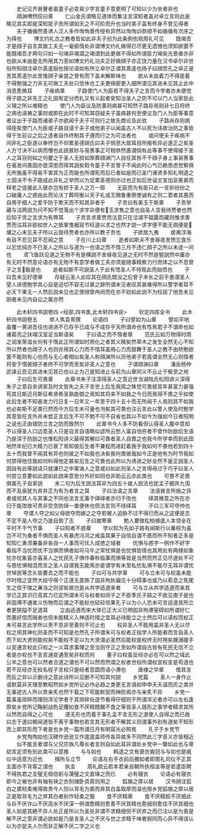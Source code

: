 <!-- { "loadSidebar": true } -->
　　史记见齐衰瞽者虽童子必变易少字言童子意更明了可知以少为坐者非也
　　顔渊喟然叹曰章
　　仁山金氏谓略见道体而集注言深知者盖对卓立言则此是略见其实即是深知犹子贡所谓如天之不可阶而升也当时弟子盖有终身不曾见得者
　　夫子循循然善诱人汉人多作恂恂善传授有异然以恂恂训恭顺不如循循有次序之为得也
　　博文约礼古之教者皆如此非夫子创为此条例也观周礼可见
　　既竭吾才是顔子自言其做工夫无一毫偷惰处非谓博文约礼做得已尽更无遗憾也须知欲罢不能既竭吾才两句只如一句竭非竭涸之竭谓到此更做不得如所谓臣力竭矣光景者亦非也欲从末由是无所用其力至如博文约礼功夫正好做顔子亦正饶力量在汉书卓尔非世俗所知顔注卓尔髙逺貎也按论语如有所立卓尔正谓其髙逺也扬子曰顔苦孔之卓正是苦其髙逺尔此苦惟顔子亲尝之曾有而下盖未解斯味也
　　欲从末由着力不得是着不得勉强之力非无可做工夫处只恁休也工夫更绵密更入细所谓见其进未见其止此中消息愈微耳
　　子疾病章
　　子路使门人为臣若不得夫子之言而今学者亦未便觉得子路之非先王之礼固有定分而礼又有义起者安知治圣人之防不可以门人当家臣此义理之所以难精也
　　使门人为臣议及防事则病甚可知然子路存焉则非七日将终之病也请祷之事则或即在此时不可知耳窃疑夫子虽病甚何至便议及门人为臣等事意者议出于子路而诸弟子亦欲闻于夫子可则行之故先商论及此欤
　　子路尚存则病得痊矣使门人为臣或子路自请于夫子或他弟子以闻盖古人不以死为讳故治防之事皆得于生前议之后之逹者自作终制其子遵而行之为可法者也
　　或问使夫子疾病不间非礼之臣遂以奉终岂不仰累圣德胡氏曰夫子倘至大故耳目所接有异必遂正之矣圣人方寸决不以病而懵也此説甚妙与易箦事正可相叅然愚谓倘有此等事不使得接于圣人之耳目则如之何要之于圣人无损如厚葬顔渊门人自任其咎不干顔子身上事易箦事在毫发间愚固亦尝深思而得其説矣假令童子不言曾子不闻此时心气已絶思虑觉察俱无所施虽不得易不害其为正而毙也所谓死而后已者如是而已圣门诸贤多知礼明道之士固决不令子路成此非礼之举然以为足累圣德则亦过也正如后世谥文宣加衮冕甚而释老之徒援此入彼亦岂有损于圣人之万一耶
　　无臣而为有臣只此一言折纷纷之口破庸人之惑由此而论沃丁葬阿衡以天子礼成王赐鲁重祭使诚有之则二君者其愚而自用乎细人之爱乎防于欺天而不知其非者乎
　　子贡曰有美玉于斯章
　　子贡举藏与沽两説为问不知不觉落出个求字非便有玉求售之意也自圣人言我待贾者也然后知子贡之言求为有弊耳
　　子贡言求善贾而沽意只在沽谓不韫匵而藏则惟求善贾而沽耳非欲如世人之抵掌曳裾屈节枉道以求之也然才説一求字便不能无病便是燿之心未忘夫子所以云我待贾者也亦所以教子贡也
　　子欲居九夷
　　居夷浮海有目不忍见耳不忍闻之意
　　子在川上曰章
　　逝者如斯夫不舍昼夜发愤忘食乐以忘忧纯亦不已圣人之所以与道为一也语之而不惰三月不违仁顔子之所以未逹一间也
　　鸢飞鱼跃见道之无物不有是横説不舍昼夜见道之无时不然是竪説然中庸亦有无时不然意论语亦有无物不有意学者做工夫亦须是随事精察力行而体之以不息曾子之言毅是也
　　逝者如斯不可説圣人于此有悟圣人不待观此而始悟也
　　子曰吾未见好德章
　　存疑云圣人此叹其在顔氏既没之后曾子未长之前乎愚谓圣人望人进德勉学其心自是迫切不容无过甚之辞所谓未见者叹其甚难得所以警学者耳不必天下果无一人然后説未见也正使顔曾冉闵而在亦不妨如此説不为枉屈了他吾未见刚者未见内自讼之属亦然











　　此木轩四书説卷四
<经部,四书类,此木轩四书说>
　　钦定四库全书
　　此木轩四书説卷五
　　举人焦袁熹撰
　　论语四
　　子曰譬如为山章
　　譬如平地虽覆一篑进吾往也进进不已存乎已成与不成存乎天所谓命也有性焉君子不谓命也如诸葛亮之扶翊汉室足当斯语矣
　　子曰语之而不惰者章
　　范氏云如万物得时雨之润发荣滋长何有于惰此正所谓如时雨化之者其义精矣然草木之发生全然无心不知所以然者也顔子人也则亦用其心力而不惰耳虽用心力而鼓舞于圣人之教不由矫勉欲罢不能则有心也而与无心者相似矣圣人称顔渊所以厉他弟子若竟谓全然无心则惰者将安于惰彼顔子者终不可学而至矣非圣人之意也
　　子谓顔渊曰章
　　潘岳杨仲武诔云吾见其进未见其已也以止为己是知进止与前为山章同义不云止于极至之地
　　子曰后生可畏章
　　此章书朱子注深得圣人之意近世当湖陆氏松阳讲义深得朱子之意自余讲家及时文皆失之夫子言世上后生我观之殊觉可畏彼其年甚富力甚强苟其日斯迈月斯征希贤希圣孰能御之焉知其将来不如我之今日而焉得不畏之乎如使此后生者不知奋发力行日复一日年又一年至于四十五十而无所闻于人焉则其不如我也必矣斯不足畏已然而今方后生未可量也泃矣其可畏也注云言此以警人使及时勉学其意皆在言外并未尝正言后生不可不勉不可不自省也其以不如今为强如今日者阳明之说也正由错防立言之防而致然尔
　　此章书今人多不防看但认得圣人腹中意却不认得圣人口边意圣人只是自言自语略似谚所云愁人富自怕穷者不曾作防励后生语乃是深于防励之也惟松阳讲义最得其解曰可畏者圣人自畏之也我今所学幸而到此田地然年纪已大精力已衰了焉知彼后生者不兼程而进赶着我乎我如何不畏他若到四十五十而我曾不闻其有异也则彼之不如我也决矣我何畏彼哉如今正是他有为时节我如何禁得他住我如何料得他定甚矣后生之可畏也此所以为诱进之妙全然不是正説圣人固自有此等説话只就谦已之中寓诲人之意或曰如此则圣人之言得毋过于巧乎曰圣人何尝立意要如此説如此説来意思分外好如囘也非助云云亦此类也
　　可畏不足畏俱属孔子自家説
　　末二句为后生説法耳非为四五十嵗人説法也犹孟子掘井九仭而不及泉犹为弃井正为有为者言之耳
　　子曰法语之言章
　　法语巽言所施之异者或视其人与其事之不同也法言无事于绎绎者亦归于改也
　　绎其微意之所在亦归于能改故可贵非空空防绎一畨便休也但法言则不待绎耳
　　子曰三军可夺帅也章
　　夺谓人夺之如父母欲夺而嫁之之夺若被人迫胁不过不得已而从之这便是志不定不是人夺之乃是自倒了志
　　子曰嵗寒章
　　勉人要做松柏様底人本领全在平时不干气节事
　　子曰知者不惑章
　　学以知为先如子路有闻斯行以乗桴为喜岂不可为勇者不惧而圣人有暴虎冯河之戒盖其果于自信自谓不惑而所不知者正多是知知仁勇须兼备非各自一人事而可优入成徳之域者
　　忧惧与惑字一例作不好字看指不当忧而忧不当惧而惧者如司马牛之常忧惧是也忧惧皆情也其用处有两様如象忧亦忧象喜亦喜圣人之忧民孔子惧作春秋临事而惧等皆是当然而然正见尽道处不可与惑忧惧相混而言之圣人自谓我无能焉亦是谓学有未至私忧私惧不能尽无耳非谓忧世悼民等念头皆要去之而不能也
　　子曰可与共学章
　　可与立未可与权虽未能尽时措之宜然大段守得个正道无差跌了固非拘执偏见十分碍事也或乃以荀息之死尾生之信于陵之亷当之则谬矣彼岂是从共学适道来者
　　可与立从共学适道而来其学已正其识已高其力已定所谓未可与权者如闵子之不臣季氏子路之不欲见南子是也非固滞不通害义伤物而后谓之不能权也硁硁信果孔子以为小人恐未可言适道其所立者更狭隘不足道耳
　　立由适道而来大体已正大义已明固非拘滞窒碍如所谓好仁而愚好信而贼者也但未能精义入神适时措之宜耳必待能立之士然后可以语权而权正未可易言此学所以贵不息非至善则不可止也
　　权非圣人不能用盖非圣人无以尽权之用其神化则圣而不可知是也然孔子所谓未可与权者正指学人所能者而言自圣人而下如大贤则能权矣不能权不足以为大贤谓必圣然后能权是权终无时用矣嫂溺援手以变通言权此只权之一义耳求事理之至当则守正之至如所谓自古皆有死民无信不立者是亦权也不言变通变通至矣非权而何
　　董子曰权虽反经亦必在可以然之域此公羊之意也可以然者合道之谓也不可以然而然谓之权者世俗所谓权宜权变是苟道也若不反经亦无权名程子言权只是经者意圆而语小滞也
　　唐棣之华章
　　借其言而反之非以示删诗之意此诗所以见删不可知其何説
　　乡党篇
　　圣人一身作止语默莫非天理至教昭然如乡党所记必作必趋之类更无言语如申申夭夭温而厉之类并无事迹古人所以贵亲炙也然千载之下苟能默契而神防焉亦与亲炙不异
　　乡党一篇事虽琐碎而理则浑沦学者于其琐碎处逐节看得仔细则于所谓浑沦者亦可以左右逢原矣乡党所记鞠躬战色足躩如食不厌精饐餲不食之等皆圣人践形之事学者精求其所以然而自得之心可也
　　道无形也而着于事孔孟不言无形之道使人自得之而已故曰志于道曰朝闻道皆不离乎事物也若言其无形者不解其义则谓事外别有道矣不知形而上即其形而下者是也乡党一篇所谓日月有明容光必照焉
　　孔子于乡党节
　　乡党恂恂如也汉碑作逊逊又作逡逡盖师传各异故多不同然此三字音义亦皆相近
　　似不能言者谓与父兄宗族凡尊长者言则自如此耳非谓处乡党中一槩如此也与卑幼言定须有别此类可以意推
　　与与如也
　　韩退之文有褒衣峩冠与与如也是威仪中适意为近也
　　揖所与立节
　　论语左右手衣前后襜如者即周礼司仪不正其主面亦不背客之谓也
　　执圭
　　周礼疏云若本君亲自朝所执桓圭等是若遣臣聘不得执君之圭璧无桓信躬与蒲璧之文直瑑之而已
　　必有寝衣
　　论语必有寝衣即今之被也非有袖有袂之衣别储卧具斋则用之
　　狐貉之厚以居
　　汉书顔注狐白之裘轻柔难得故贵今人则以背毛为裘而弃其白盖取厚而温也按乡党狐貉之厚以居正是取背毛为之弃其白者别作轻柔之服
　　食不厌精章
　　食不厌精脍不厌细此与兵不厌诈山不厌高水不厌深一例谓愈精则愈善不厌其精也愈细则愈佳不厌其细也圣人如是其絶不异人处正是所以为圣处非谓不求精细但不厌弃之而已注以是为善是解不厌之意非谓必欲如是乃是言圣人之不厌与世之求精于味者貎同而心异不得误认以为亦犹夫人尔而非正解不厌二字之义也
